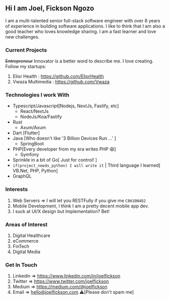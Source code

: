 ## Hi I am Joel, Fickson Ngozo
I am a multi-talented senior full-stack software engineer with over 8 years of experience in building software
applications. I like to think that I am also a good teacher who loves knowledge sharing. I am a fast learner and love new challenges.

###  Current Projects
~~Entrepreneur~~  Innovator is a better word to describe me. I love creating. Follow my startups:
1. Elior Health : https://github.com/EliorHealth
2. Vwaza Multimedia : https://github.com/Vwaza

### Technologies I work With
- Typescript/Javascript[Nodejs, NextJs, Fastify, etc]
	- React/NextJs
	- NodeJs/Koa/Fastify
- Rust 
	- Axum/Axum
- Dart [Flutter]
- Java [Who doesn't like '3 Billion Devices Run ...' ]
	- SpringBoot 
- PHP[Every developer from my era writes PHP 😄]
	- Symfony
- Sprinkle in a bit of Go[ Just for control! ]
- `if(project_needs_python) I will write it` | Third  language I learned[ VB.Net, PHP, Python]
- GraphQL

### Interests
1. Web Servers  => I will let you RESTFully if you give me `C8H10N4O2`
2. Mobile Development, I think I am a pretty decent mobile app dev. 
3. I suck at UI/X design but Implementation? Bet!

### Areas of Interest
1. Digital Healthcare
2. eCommerce
3. FinTech
4. Digital Media

### Get In Touch
1. Linkedin => https://www.linkedin.com/in/joelfickson
2. Twitter => https://www.twitter.com/joelfickson
3. Medium => https://medium.com/@joelfickson
4. Email => hello@joelfickson.com ⚠️[Please don't spam me]

